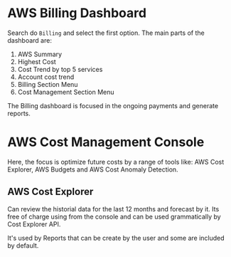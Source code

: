 
# AWS Billing Dashboard

Search do `Billing` and select the first option. The main parts of the dashboard are:

1. AWS Summary
2. Highest Cost
3. Cost Trend by top 5 services
4. Account cost trend
5. Billing Section Menu
6. Cost Management Section Menu

The Billing dashboard is focused in the ongoing payments and generate reports.

# AWS Cost Management Console

Here, the focus is optimize future costs by a range of tools like: AWS Cost Explorer, AWS Budgets and AWS Cost Anomaly Detection.

## AWS Cost Explorer

Can review the historial data for the last 12 months and forecast by it. Its free of charge using from the console and can be used grammatically by Cost Explorer API.

It's used by Reports that can be create by the user and some are included by default.